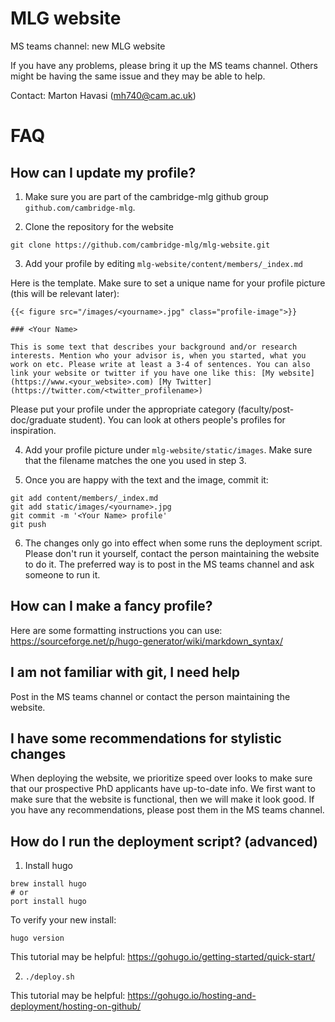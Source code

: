 # MLG website

MS teams channel: new MLG website

If you have any problems, please bring it up the MS teams channel. Others might be having the same issue and they may be able to help.

Contact: Marton Havasi (mh740@cam.ac.uk)

# FAQ

## How can I update my profile?

1. Make sure you are part of the cambridge-mlg github group `github.com/cambridge-mlg`.

2. Clone the repository for the website

```
git clone https://github.com/cambridge-mlg/mlg-website.git
```

3. Add your profile by editing `mlg-website/content/members/_index.md`

Here is the template. Make sure to set a unique name for your profile picture (this will be relevant later):

```
{{< figure src="/images/<yourname>.jpg" class="profile-image">}}

### <Your Name>

This is some text that describes your background and/or research interests. Mention who your advisor is, when you started, what you work on etc. Please write at least a 3-4 of sentences. You can also link your website or twitter if you have one like this: [My website](https://www.<your_website>.com) [My Twitter](https://twitter.com/<twitter_profilename>)
```

Please put your profile under the appropriate category (faculty/post-doc/graduate student). You can look at others people's profiles for inspiration.

4. Add your profile picture under `mlg-website/static/images`. Make sure that the filename matches the one you used in step 3.

5. Once you are happy with the text and the image, commit it:

```
git add content/members/_index.md
git add static/images/<yourname>.jpg
git commit -m '<Your Name> profile'
git push
```

6. The changes only go into effect when some runs the deployment script. Please don't run it yourself, contact the person maintaining the website to do it. The preferred way is to post in the MS teams channel and ask someone to run it.

## How can I make a fancy profile?

Here are some formatting instructions you can use: https://sourceforge.net/p/hugo-generator/wiki/markdown_syntax/

## I am not familiar with git, I need help

Post in the MS teams channel or contact the person maintaining the website.

## I have some recommendations for stylistic changes

When deploying the website, we prioritize speed over looks to make sure that our prospective PhD applicants have up-to-date info. We first want to make sure that the website is functional, then we will make it look good. If you have any recommendations, please post them in the MS teams channel.

## How do I run the deployment script? (advanced)

1. Install hugo 

```
brew install hugo
# or
port install hugo
```

To verify your new install:

```
hugo version
```

This tutorial may be helpful: https://gohugo.io/getting-started/quick-start/

2. `./deploy.sh`

This tutorial may be helpful: https://gohugo.io/hosting-and-deployment/hosting-on-github/

